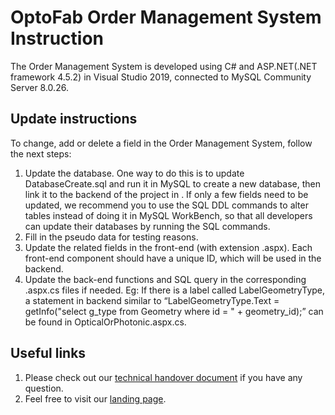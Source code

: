 # OptoFab Order Management System Instruction

The Order Management System is developed using C# and ASP.NET(.NET framework 4.5.2) in Visual Studio 2019, connected to MySQL Community Server 8.0.26. 

## Update instructions

To change, add or delete a field in the Order Management System, follow the next steps:
1. Update the database. One way to do this is to update DatabaseCreate.sql and run it in MySQL to create a new database, then link it to the backend of the project in  <connectionStrings>. If only a few fields need to be updated, we recommend you to use the SQL DDL commands to alter tables instead of doing it in MySQL WorkBench, so that all developers can update their databases by running the SQL commands. 
2. Fill in the pseudo data for testing reasons. 
3. Update the related fields in the front-end (with extension .aspx). Each front-end component should have a unique ID, which will be used in the backend. 
4. Update the back-end functions and SQL query in the corresponding .aspx.cs files if needed. Eg: If there is a label called LabelGeometryType, a statement in backend similar to “LabelGeometryType.Text = getInfo("select g_type from Geometry where id = " + geometry_id);” can be found in OpticalOrPhotonic.aspx.cs.


## Useful links

1. Please check out our [technical handover document](https://docs.google.com/document/d/1namlOrbBlDt14Aku9XytsxvnTgsEDM0-UCTflTzBooc/edit?usp=sharing) if you have any question.
2. Feel free to visit our [landing page](https://optofab.github.io/).
